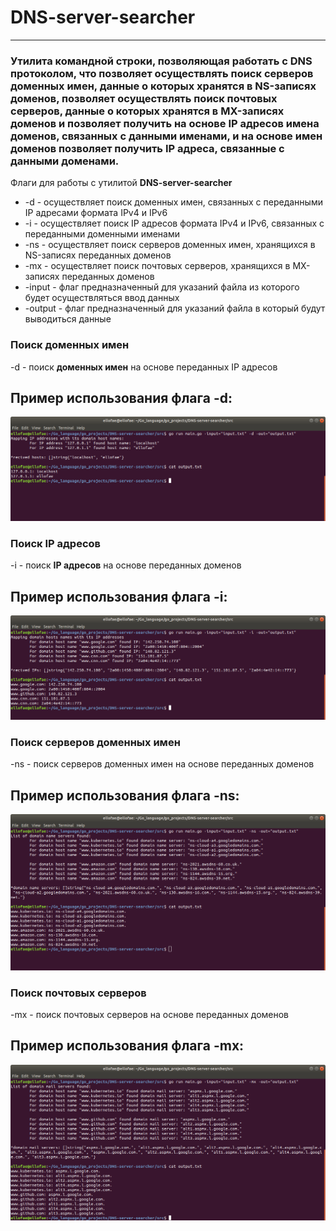 # DNS-server-searcher
___________________________________

### Утилита командной строки, позволяющая работать с DNS протоколом, что позволяет осуществлять поиск серверов доменных имен, данные о которых хранятся в NS-записях доменов, позволяет осуществлять поиск почтовых серверов, данные о которых хранятся в MX-записях доменов и позволяет получить на основе IP адресов имена доменов, связанных с данными именами, и на основе имен доменов позволяет получить IP адреса, связанные с данными доменами.

Флаги для работы с утилитой **DNS-server-searcher**
* -d - осуществляет поиск доменных имен, связанных с переданными IP адресами формата IPv4 и IPv6
* -i - осуществляет поиск IP адресов формата IPv4 и IPv6, связанных с переданными доменными именами
* -ns - осуществляет поиск серверов доменных имен, хранящихся в NS-записях переданных доменов
* -mx - осуществляет поиск почтовых серверов, хранящихся в MX-записях переданных доменов
* -input - флаг предназначенный для указаний файла из которого будет осуществляться ввод данных 
* -output - флаг предназначенный для указаний файла в который будут выводиться данные

### Поиск доменных имен
-d - поиск **доменных имен** на основе переданных IP адресов

## Пример использования флага -d:
![result1](https://github.com/ellofae/DNS-server-searcher/blob/main/img/Screenshot%20from%202023-04-14%2018-07-42.png?raw=true)

### Поиск IP адресов
-i - поиск **IP адресов** на основе переданных доменов

## Пример использования флага -i:
![result2](https://github.com/ellofae/DNS-server-searcher/blob/main/img/Screenshot%20from%202023-04-14%2018-03-20.png?raw=true)

### Поиск серверов доменных имен
-ns - поиск серверов доменных имен на основе переданных доменов

## Пример использования флага -ns:
![result3](https://github.com/ellofae/DNS-server-searcher/blob/main/img/Screenshot%20from%202023-04-14%2018-40-05.png?raw=true)

### Поиск почтовых серверов
-mx - поиск почтовых серверов на основе переданных доменов

## Пример использования флага -mx:
![result4](https://github.com/ellofae/DNS-server-searcher/blob/main/img/Screenshot%20from%202023-04-14%2019-02-32.png?raw=true)
